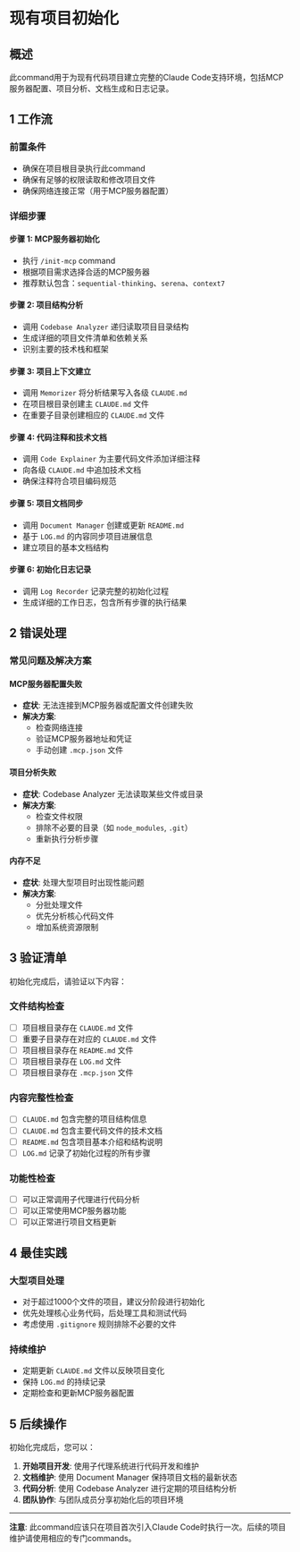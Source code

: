 # 现有项目初始化

## 概述

此command用于为现有代码项目建立完整的Claude Code支持环境，包括MCP服务器配置、项目分析、文档生成和日志记录。

## 1 工作流

### 前置条件
- 确保在项目根目录执行此command
- 确保有足够的权限读取和修改项目文件
- 确保网络连接正常（用于MCP服务器配置）

### 详细步骤

#### 步骤 1: MCP服务器初始化
- 执行 `/init-mcp` command
- 根据项目需求选择合适的MCP服务器
- 推荐默认包含：`sequential-thinking`、`serena`、`context7`

#### 步骤 2: 项目结构分析
- 调用 `Codebase Analyzer` 递归读取项目目录结构
- 生成详细的项目文件清单和依赖关系
- 识别主要的技术栈和框架

#### 步骤 3: 项目上下文建立
- 调用 `Memorizer` 将分析结果写入各级 `CLAUDE.md`
- 在项目根目录创建主 `CLAUDE.md` 文件
- 在重要子目录创建相应的 `CLAUDE.md` 文件

#### 步骤 4: 代码注释和技术文档
- 调用 `Code Explainer` 为主要代码文件添加详细注释
- 向各级 `CLAUDE.md` 中追加技术文档
- 确保注释符合项目编码规范

#### 步骤 5: 项目文档同步
- 调用 `Document Manager` 创建或更新 `README.md`
- 基于 `LOG.md` 的内容同步项目进展信息
- 建立项目的基本文档结构

#### 步骤 6: 初始化日志记录
- 调用 `Log Recorder` 记录完整的初始化过程
- 生成详细的工作日志，包含所有步骤的执行结果

## 2 错误处理

### 常见问题及解决方案

#### MCP服务器配置失败
- **症状**: 无法连接到MCP服务器或配置文件创建失败
- **解决方案**:
  - 检查网络连接
  - 验证MCP服务器地址和凭证
  - 手动创建 `.mcp.json` 文件

#### 项目分析失败
- **症状**: Codebase Analyzer 无法读取某些文件或目录
- **解决方案**:
  - 检查文件权限
  - 排除不必要的目录（如 `node_modules`, `.git`）
  - 重新执行分析步骤

#### 内存不足
- **症状**: 处理大型项目时出现性能问题
- **解决方案**:
  - 分批处理文件
  - 优先分析核心代码文件
  - 增加系统资源限制

## 3 验证清单

初始化完成后，请验证以下内容：

### 文件结构检查
- [ ] 项目根目录存在 `CLAUDE.md` 文件
- [ ] 重要子目录存在对应的 `CLAUDE.md` 文件
- [ ] 项目根目录存在 `README.md` 文件
- [ ] 项目根目录存在 `LOG.md` 文件
- [ ] 项目根目录存在 `.mcp.json` 文件

### 内容完整性检查
- [ ] `CLAUDE.md` 包含完整的项目结构信息
- [ ] `CLAUDE.md` 包含主要代码文件的技术文档
- [ ] `README.md` 包含项目基本介绍和结构说明
- [ ] `LOG.md` 记录了初始化过程的所有步骤

### 功能性检查
- [ ] 可以正常调用子代理进行代码分析
- [ ] 可以正常使用MCP服务器功能
- [ ] 可以正常进行项目文档更新

## 4 最佳实践

### 大型项目处理
- 对于超过1000个文件的项目，建议分阶段进行初始化
- 优先处理核心业务代码，后处理工具和测试代码
- 考虑使用 `.gitignore` 规则排除不必要的文件

### 持续维护
- 定期更新 `CLAUDE.md` 文件以反映项目变化
- 保持 `LOG.md` 的持续记录
- 定期检查和更新MCP服务器配置

## 5 后续操作

初始化完成后，您可以：

1. **开始项目开发**: 使用子代理系统进行代码开发和维护
2. **文档维护**: 使用 Document Manager 保持项目文档的最新状态
3. **代码分析**: 使用 Codebase Analyzer 进行定期的项目结构分析
4. **团队协作**: 与团队成员分享初始化后的项目环境

---

**注意**: 此command应该只在项目首次引入Claude Code时执行一次。后续的项目维护请使用相应的专门commands。